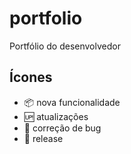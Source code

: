 # portfolio

Portfólio do desenvolvedor

## Ícones

- :package: nova funcionalidade
- :up: atualizações
- :bug: correção de bug
- :checkered_flag: release
